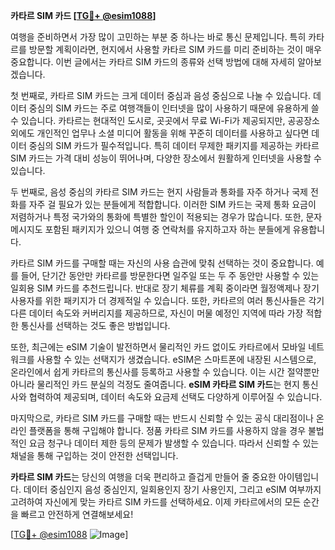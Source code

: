 **카타르 SIM 카드 [[TG💪+ @esim1088](https://t.me/s/esim1088)]**

여행을 준비하면서 가장 많이 고민하는 부분 중 하나는 바로 통신 문제입니다. 특히 카타르를 방문할 계획이라면, 현지에서 사용할 카타르 SIM 카드를 미리 준비하는 것이 매우 중요합니다. 이번 글에서는 카타르 SIM 카드의 종류와 선택 방법에 대해 자세히 알아보겠습니다.

첫 번째로, 카타르 SIM 카드는 크게 데이터 중심과 음성 중심으로 나눌 수 있습니다. 데이터 중심의 SIM 카드는 주로 여행객들이 인터넷을 많이 사용하기 때문에 유용하게 쓸 수 있습니다. 카타르는 현대적인 도시로, 곳곳에서 무료 Wi-Fi가 제공되지만, 공공장소 외에도 개인적인 업무나 소셜 미디어 활동을 위해 꾸준히 데이터를 사용하고 싶다면 데이터 중심의 SIM 카드가 필수적입니다. 특히 데이터 무제한 패키지를 제공하는 카타르 SIM 카드는 가격 대비 성능이 뛰어나며, 다양한 장소에서 원활하게 인터넷을 사용할 수 있습니다.

두 번째로, 음성 중심의 카타르 SIM 카드는 현지 사람들과 통화를 자주 하거나 국제 전화를 자주 걸 필요가 있는 분들에게 적합합니다. 이러한 SIM 카드는 국제 통화 요금이 저렴하거나 특정 국가와의 통화에 특별한 할인이 적용되는 경우가 많습니다. 또한, 문자 메시지도 포함된 패키지가 있으니 여행 중 연락처를 유지하고자 하는 분들에게 유용합니다.

카타르 SIM 카드를 구매할 때는 자신의 사용 습관에 맞춰 선택하는 것이 중요합니다. 예를 들어, 단기간 동안만 카타르를 방문한다면 일주일 또는 두 주 동안만 사용할 수 있는 일회용 SIM 카드를 추천드립니다. 반대로 장기 체류를 계획 중이라면 월정액제나 장기 사용자를 위한 패키지가 더 경제적일 수 있습니다. 또한, 카타르의 여러 통신사들은 각기 다른 데이터 속도와 커버리지를 제공하므로, 자신이 머물 예정인 지역에 따라 가장 적합한 통신사를 선택하는 것도 좋은 방법입니다.

또한, 최근에는 eSIM 기술이 발전하면서 물리적인 카드 없이도 카타르에서 모바일 네트워크를 사용할 수 있는 선택지가 생겼습니다. eSIM은 스마트폰에 내장된 시스템으로, 온라인에서 쉽게 카타르의 통신사를 등록하고 사용할 수 있습니다. 이는 시간 절약뿐만 아니라 물리적인 카드 분실의 걱정도 줄여줍니다. **eSIM 카타르 SIM 카드**는 현지 통신사와 협력하여 제공되며, 데이터 속도와 요금제 선택도 다양하게 이루어질 수 있습니다.

마지막으로, 카타르 SIM 카드를 구매할 때는 반드시 신뢰할 수 있는 공식 대리점이나 온라인 플랫폼을 통해 구입해야 합니다. 정품 카타르 SIM 카드를 사용하지 않을 경우 불법적인 요금 청구나 데이터 제한 등의 문제가 발생할 수 있습니다. 따라서 신뢰할 수 있는 채널을 통해 구입하는 것이 안전한 선택입니다.

**카타르 SIM 카드**는 당신의 여행을 더욱 편리하고 즐겁게 만들어 줄 중요한 아이템입니다. 데이터 중심인지 음성 중심인지, 일회용인지 장기 사용인지, 그리고 eSIM 여부까지 고려하여 자신에게 맞는 카타르 SIM 카드를 선택하세요. 이제 카타르에서의 모든 순간을 빠르고 안전하게 연결해보세요!

[[TG💪+ @esim1088](https://t.me/s/esim1088) ![Image](https://i.postimg.cc/Y0z9fWf4/image.png)]
